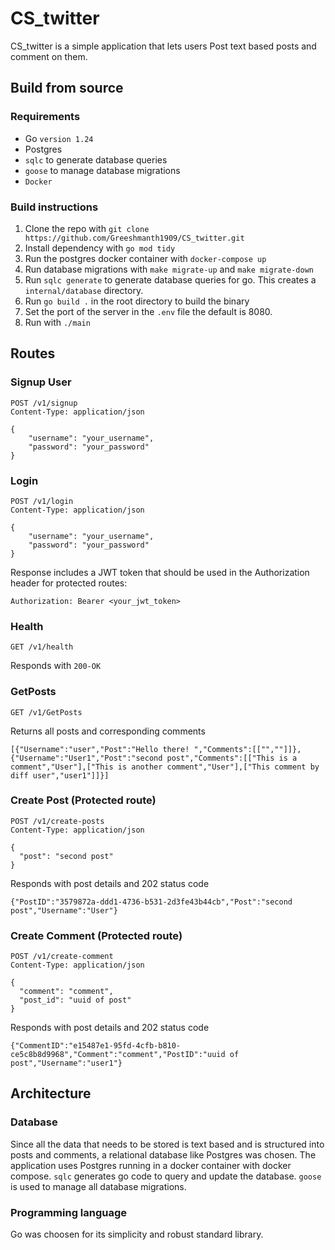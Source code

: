 # CS_twitter
CS_twitter is a simple application that lets users Post text based posts and comment on them.

## Build from source
### Requirements
- Go `version 1.24`
- Postgres
- `sqlc` to generate database queries
- `goose` to manage database migrations
- `Docker`

### Build instructions
1. Clone the repo with `git clone https://github.com/Greeshmanth1909/CS_twitter.git`
2. Install dependency with `go mod tidy`
3. Run the postgres docker container with `docker-compose up`
4. Run database migrations with `make migrate-up` and `make migrate-down`
5. Run `sqlc generate` to generate database queries for go. This creates a `internal/database` directory.
6. Run `go build .` in the root directory to build the binary
7. Set the port of the server in the `.env` file the default is 8080.
8. Run with `./main`

## Routes

### Signup User
```http
POST /v1/signup
Content-Type: application/json

{
    "username": "your_username",
    "password": "your_password"
}
```

### Login
```http
POST /v1/login
Content-Type: application/json

{
    "username": "your_username",
    "password": "your_password"
}
```
Response includes a JWT token that should be used in the Authorization header for protected routes:
```
Authorization: Bearer <your_jwt_token>
```
### Health
```http
GET /v1/health
```
Responds with `200-OK`

### GetPosts
```http
GET /v1/GetPosts
```
Returns all posts and corresponding comments
```http
[{"Username":"user","Post":"Hello there! ","Comments":[["",""]]},{"Username":"User1","Post":"second post","Comments":[["This is a comment","User"],["This is another comment","User"],["This comment by diff user","user1"]]}]
```

### Create Post (Protected route)
```http
POST /v1/create-posts
Content-Type: application/json

{
  "post": "second post"
}
```
Responds with post details and 202 status code
```
{"PostID":"3579872a-ddd1-4736-b531-2d3fe43b44cb","Post":"second post","Username":"User"}
```

### Create Comment (Protected route)
```http
POST /v1/create-comment
Content-Type: application/json

{
  "comment": "comment",
  "post_id": "uuid of post"
}
```
Responds with post details and 202 status code
```
{"CommentID":"e15487e1-95fd-4cfb-b810-ce5c8b8d9968","Comment":"comment","PostID":"uuid of post","Username":"user1"}

```

## Architecture
### Database
Since all the data that needs to be stored is text based and is structured into posts and comments, a relational database like Postgres was chosen. The application uses Postgres running in a docker container with docker compose.
`sqlc` generates go code to query and update the database.
`goose` is used to manage all database migrations.

### Programming language
Go was choosen for its simplicity and robust standard library.



